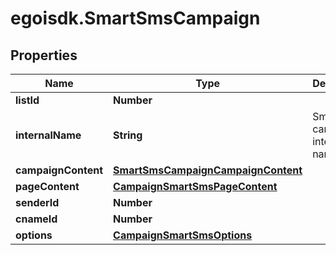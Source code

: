 # egoisdk.SmartSmsCampaign

## Properties

Name | Type | Description | Notes
------------ | ------------- | ------------- | -------------
**listId** | **Number** |  | 
**internalName** | **String** | Smart SMS campaign internal name | 
**campaignContent** | [**SmartSmsCampaignCampaignContent**](SmartSmsCampaignCampaignContent.md) |  | 
**pageContent** | [**CampaignSmartSmsPageContent**](CampaignSmartSmsPageContent.md) |  | 
**senderId** | **Number** |  | [optional] 
**cnameId** | **Number** |  | [optional] 
**options** | [**CampaignSmartSmsOptions**](CampaignSmartSmsOptions.md) |  | [optional] 


